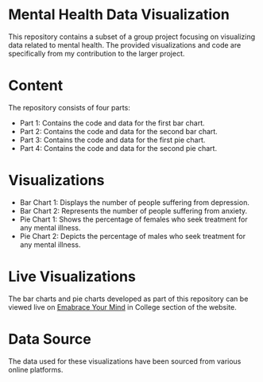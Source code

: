 # Mental Health Data Visualization
This repository contains a subset of a group project focusing on visualizing data related to mental health. The provided visualizations and code are specifically from my contribution to the larger project.
# Content
The repository consists of four parts:
* Part 1: Contains the code and data for the first bar chart.
* Part 2: Contains the code and data for the second bar chart.
* Part 3: Contains the code and data for the first pie chart.
* Part 4: Contains the code and data for the second pie chart.
# Visualizations
* Bar Chart 1: Displays the number of people suffering from depression.
* Bar Chart 2: Represents the number of people suffering from anxiety.
* Pie Chart 1: Shows the percentage of females who seek treatment for any mental illness.
* Pie Chart 2: Depicts the percentage of males who seek treatment for any mental illness.
# Live Visualizations
The bar charts and pie charts developed as part of this repository can be viewed live on [Emabrace Your Mind](https://finalprojectkwk.wixsite.com/embraceyourmind) in College section of the website.
# Data Source
The data used for these visualizations have been sourced from various online platforms. 

